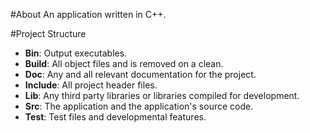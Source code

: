 #About
An application written in C++.

#Project Structure
* **Bin**: Output executables.
* **Build**: All object files and is removed on a clean.
* **Doc**: Any and all relevant documentation for the project.
* **Include**: All project header files.
* **Lib**: Any third party libraries or libraries compiled for development.
* **Src**: The application and the application's source code.
* **Test**: Test files and developmental features.
